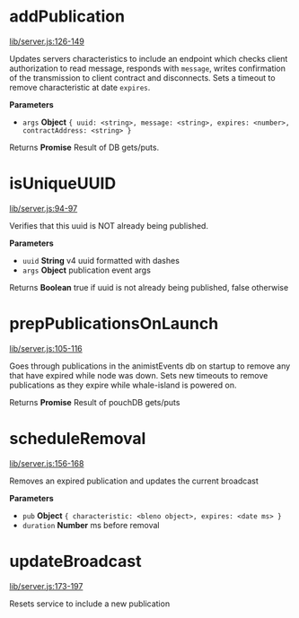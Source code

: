 # addPublication

[lib/server.js:126-149](https://github.com/animist-io/whale-island/blob/e7addeca31e0453ba80c85b9ef19f40df8088f39/lib/server.js#L126-L149 "Source code on GitHub")

Updates servers characteristics to include an endpoint which checks client authorization
to read message, responds with `message`, writes confirmation of the transmission to client contract
and disconnects. Sets a timeout to remove characteristic at date `expires`.

**Parameters**

-   `args` **Object** `{ uuid: <string>, message: <string>, expires: <number>, contractAddress: <string> }`

Returns **Promise** Result of DB gets/puts.

# isUniqueUUID

[lib/server.js:94-97](https://github.com/animist-io/whale-island/blob/e7addeca31e0453ba80c85b9ef19f40df8088f39/lib/server.js#L94-L97 "Source code on GitHub")

Verifies that this uuid is NOT already being published.

**Parameters**

-   `uuid` **String** v4 uuid formatted with dashes
-   `args` **Object** publication event args

Returns **Boolean** true if uuid is not already being published, false otherwise

# prepPublicationsOnLaunch

[lib/server.js:105-116](https://github.com/animist-io/whale-island/blob/e7addeca31e0453ba80c85b9ef19f40df8088f39/lib/server.js#L105-L116 "Source code on GitHub")

Goes through publications in the animistEvents db on startup to remove any that have expired while
node was down. Sets new timeouts to remove publications as they expire while
whale-island is powered on.

Returns **Promise** Result of pouchDB gets/puts

# scheduleRemoval

[lib/server.js:156-168](https://github.com/animist-io/whale-island/blob/e7addeca31e0453ba80c85b9ef19f40df8088f39/lib/server.js#L156-L168 "Source code on GitHub")

Removes an expired publication and updates the current broadcast

**Parameters**

-   `pub` **Object** `{ characteristic: <bleno object>, expires: <date ms> }`
-   `duration` **Number** ms before removal

# updateBroadcast

[lib/server.js:173-197](https://github.com/animist-io/whale-island/blob/e7addeca31e0453ba80c85b9ef19f40df8088f39/lib/server.js#L173-L197 "Source code on GitHub")

Resets service to include a new publication
